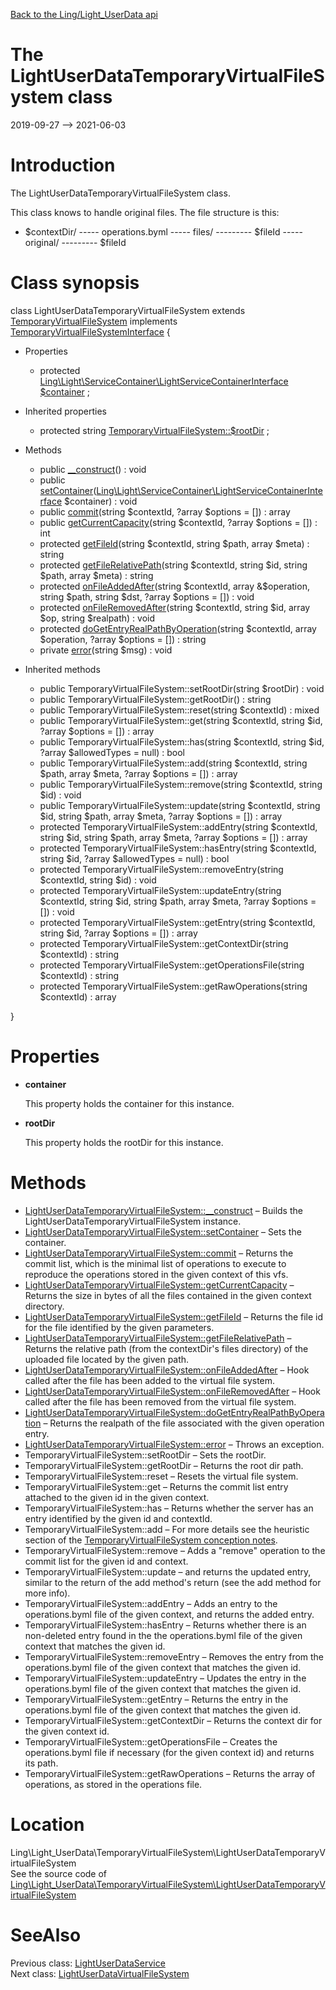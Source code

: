 [Back to the Ling/Light_UserData api](https://github.com/lingtalfi/Light_UserData/blob/master/doc/api/Ling/Light_UserData.md)



The LightUserDataTemporaryVirtualFileSystem class
================
2019-09-27 --> 2021-06-03






Introduction
============

The LightUserDataTemporaryVirtualFileSystem class.

This class knows to handle original files.
The file structure is this:


- $contextDir/
----- operations.byml
----- files/
--------- $fileId
----- original/
--------- $fileId



Class synopsis
==============


class <span class="pl-k">LightUserDataTemporaryVirtualFileSystem</span> extends [TemporaryVirtualFileSystem](https://github.com/lingtalfi/TemporaryVirtualFileSystem/blob/master/doc/api/Ling/TemporaryVirtualFileSystem/TemporaryVirtualFileSystem.md) implements [TemporaryVirtualFileSystemInterface](https://github.com/lingtalfi/TemporaryVirtualFileSystem/blob/master/doc/api/Ling/TemporaryVirtualFileSystem/TemporaryVirtualFileSystemInterface.md) {

- Properties
    - protected [Ling\Light\ServiceContainer\LightServiceContainerInterface](https://github.com/lingtalfi/Light/blob/master/doc/api/Ling/Light/ServiceContainer/LightServiceContainerInterface.md) [$container](#property-container) ;

- Inherited properties
    - protected string [TemporaryVirtualFileSystem::$rootDir](#property-rootDir) ;

- Methods
    - public [__construct](https://github.com/lingtalfi/Light_UserData/blob/master/doc/api/Ling/Light_UserData/TemporaryVirtualFileSystem/LightUserDataTemporaryVirtualFileSystem/__construct.md)() : void
    - public [setContainer](https://github.com/lingtalfi/Light_UserData/blob/master/doc/api/Ling/Light_UserData/TemporaryVirtualFileSystem/LightUserDataTemporaryVirtualFileSystem/setContainer.md)([Ling\Light\ServiceContainer\LightServiceContainerInterface](https://github.com/lingtalfi/Light/blob/master/doc/api/Ling/Light/ServiceContainer/LightServiceContainerInterface.md) $container) : void
    - public [commit](https://github.com/lingtalfi/Light_UserData/blob/master/doc/api/Ling/Light_UserData/TemporaryVirtualFileSystem/LightUserDataTemporaryVirtualFileSystem/commit.md)(string $contextId, ?array $options = []) : array
    - public [getCurrentCapacity](https://github.com/lingtalfi/Light_UserData/blob/master/doc/api/Ling/Light_UserData/TemporaryVirtualFileSystem/LightUserDataTemporaryVirtualFileSystem/getCurrentCapacity.md)(string $contextId, ?array $options = []) : int
    - protected [getFileId](https://github.com/lingtalfi/Light_UserData/blob/master/doc/api/Ling/Light_UserData/TemporaryVirtualFileSystem/LightUserDataTemporaryVirtualFileSystem/getFileId.md)(string $contextId, string $path, array $meta) : string
    - protected [getFileRelativePath](https://github.com/lingtalfi/Light_UserData/blob/master/doc/api/Ling/Light_UserData/TemporaryVirtualFileSystem/LightUserDataTemporaryVirtualFileSystem/getFileRelativePath.md)(string $contextId, string $id, string $path, array $meta) : string
    - protected [onFileAddedAfter](https://github.com/lingtalfi/Light_UserData/blob/master/doc/api/Ling/Light_UserData/TemporaryVirtualFileSystem/LightUserDataTemporaryVirtualFileSystem/onFileAddedAfter.md)(string $contextId, array &$operation, string $path, string $dst, ?array $options = []) : void
    - protected [onFileRemovedAfter](https://github.com/lingtalfi/Light_UserData/blob/master/doc/api/Ling/Light_UserData/TemporaryVirtualFileSystem/LightUserDataTemporaryVirtualFileSystem/onFileRemovedAfter.md)(string $contextId, string $id, array $op, string $realpath) : void
    - protected [doGetEntryRealPathByOperation](https://github.com/lingtalfi/Light_UserData/blob/master/doc/api/Ling/Light_UserData/TemporaryVirtualFileSystem/LightUserDataTemporaryVirtualFileSystem/doGetEntryRealPathByOperation.md)(string $contextId, array $operation, ?array $options = []) : string
    - private [error](https://github.com/lingtalfi/Light_UserData/blob/master/doc/api/Ling/Light_UserData/TemporaryVirtualFileSystem/LightUserDataTemporaryVirtualFileSystem/error.md)(string $msg) : void

- Inherited methods
    - public TemporaryVirtualFileSystem::setRootDir(string $rootDir) : void
    - public TemporaryVirtualFileSystem::getRootDir() : string
    - public TemporaryVirtualFileSystem::reset(string $contextId) : mixed
    - public TemporaryVirtualFileSystem::get(string $contextId, string $id, ?array $options = []) : array
    - public TemporaryVirtualFileSystem::has(string $contextId, string $id, ?array $allowedTypes = null) : bool
    - public TemporaryVirtualFileSystem::add(string $contextId, string $path, array $meta, ?array $options = []) : array
    - public TemporaryVirtualFileSystem::remove(string $contextId, string $id) : void
    - public TemporaryVirtualFileSystem::update(string $contextId, string $id, string $path, array $meta, ?array $options = []) : array
    - protected TemporaryVirtualFileSystem::addEntry(string $contextId, string $id, string $path, array $meta, ?array $options = []) : array
    - protected TemporaryVirtualFileSystem::hasEntry(string $contextId, string $id, ?array $allowedTypes = null) : bool
    - protected TemporaryVirtualFileSystem::removeEntry(string $contextId, string $id) : void
    - protected TemporaryVirtualFileSystem::updateEntry(string $contextId, string $id, string $path, array $meta, ?array $options = []) : void
    - protected TemporaryVirtualFileSystem::getEntry(string $contextId, string $id, ?array $options = []) : array
    - protected TemporaryVirtualFileSystem::getContextDir(string $contextId) : string
    - protected TemporaryVirtualFileSystem::getOperationsFile(string $contextId) : string
    - protected TemporaryVirtualFileSystem::getRawOperations(string $contextId) : array

}




Properties
=============

- <span id="property-container"><b>container</b></span>

    This property holds the container for this instance.
    
    

- <span id="property-rootDir"><b>rootDir</b></span>

    This property holds the rootDir for this instance.
    
    



Methods
==============

- [LightUserDataTemporaryVirtualFileSystem::__construct](https://github.com/lingtalfi/Light_UserData/blob/master/doc/api/Ling/Light_UserData/TemporaryVirtualFileSystem/LightUserDataTemporaryVirtualFileSystem/__construct.md) &ndash; Builds the LightUserDataTemporaryVirtualFileSystem instance.
- [LightUserDataTemporaryVirtualFileSystem::setContainer](https://github.com/lingtalfi/Light_UserData/blob/master/doc/api/Ling/Light_UserData/TemporaryVirtualFileSystem/LightUserDataTemporaryVirtualFileSystem/setContainer.md) &ndash; Sets the container.
- [LightUserDataTemporaryVirtualFileSystem::commit](https://github.com/lingtalfi/Light_UserData/blob/master/doc/api/Ling/Light_UserData/TemporaryVirtualFileSystem/LightUserDataTemporaryVirtualFileSystem/commit.md) &ndash; Returns the commit list, which is the minimal list of operations to execute to reproduce the operations stored in the given context of this vfs.
- [LightUserDataTemporaryVirtualFileSystem::getCurrentCapacity](https://github.com/lingtalfi/Light_UserData/blob/master/doc/api/Ling/Light_UserData/TemporaryVirtualFileSystem/LightUserDataTemporaryVirtualFileSystem/getCurrentCapacity.md) &ndash; Returns the size in bytes of all the files contained in the given context directory.
- [LightUserDataTemporaryVirtualFileSystem::getFileId](https://github.com/lingtalfi/Light_UserData/blob/master/doc/api/Ling/Light_UserData/TemporaryVirtualFileSystem/LightUserDataTemporaryVirtualFileSystem/getFileId.md) &ndash; Returns the file id for the file identified by the given parameters.
- [LightUserDataTemporaryVirtualFileSystem::getFileRelativePath](https://github.com/lingtalfi/Light_UserData/blob/master/doc/api/Ling/Light_UserData/TemporaryVirtualFileSystem/LightUserDataTemporaryVirtualFileSystem/getFileRelativePath.md) &ndash; Returns the relative path (from the contextDir's files directory) of the uploaded file located by the given path.
- [LightUserDataTemporaryVirtualFileSystem::onFileAddedAfter](https://github.com/lingtalfi/Light_UserData/blob/master/doc/api/Ling/Light_UserData/TemporaryVirtualFileSystem/LightUserDataTemporaryVirtualFileSystem/onFileAddedAfter.md) &ndash; Hook called after the file has been added to the virtual file system.
- [LightUserDataTemporaryVirtualFileSystem::onFileRemovedAfter](https://github.com/lingtalfi/Light_UserData/blob/master/doc/api/Ling/Light_UserData/TemporaryVirtualFileSystem/LightUserDataTemporaryVirtualFileSystem/onFileRemovedAfter.md) &ndash; Hook called after the file has been removed from the virtual file system.
- [LightUserDataTemporaryVirtualFileSystem::doGetEntryRealPathByOperation](https://github.com/lingtalfi/Light_UserData/blob/master/doc/api/Ling/Light_UserData/TemporaryVirtualFileSystem/LightUserDataTemporaryVirtualFileSystem/doGetEntryRealPathByOperation.md) &ndash; Returns the realpath of the file associated with the given operation entry.
- [LightUserDataTemporaryVirtualFileSystem::error](https://github.com/lingtalfi/Light_UserData/blob/master/doc/api/Ling/Light_UserData/TemporaryVirtualFileSystem/LightUserDataTemporaryVirtualFileSystem/error.md) &ndash; Throws an exception.
- TemporaryVirtualFileSystem::setRootDir &ndash; Sets the rootDir.
- TemporaryVirtualFileSystem::getRootDir &ndash; Returns the root dir path.
- TemporaryVirtualFileSystem::reset &ndash; Resets the virtual file system.
- TemporaryVirtualFileSystem::get &ndash; Returns the commit list entry attached to the given id in the given context.
- TemporaryVirtualFileSystem::has &ndash; Returns whether the server has an entry identified by the given id and contextId.
- TemporaryVirtualFileSystem::add &ndash; For more details see the heuristic section of the [TemporaryVirtualFileSystem conception notes](https://github.com/lingtalfi/TemporaryVirtualFileSystem/blob/master/doc/pages/conception-notes.md).
- TemporaryVirtualFileSystem::remove &ndash; Adds a "remove" operation to the commit list for the given id and context.
- TemporaryVirtualFileSystem::update &ndash; and returns the updated entry, similar to the return of the add method's return (see the add method for more info).
- TemporaryVirtualFileSystem::addEntry &ndash; Adds an entry to the operations.byml file of the given context, and returns the added entry.
- TemporaryVirtualFileSystem::hasEntry &ndash; Returns whether there is an non-deleted entry found in the the operations.byml file of the given context that matches the given id.
- TemporaryVirtualFileSystem::removeEntry &ndash; Removes the entry from the operations.byml file of the given context that matches the given id.
- TemporaryVirtualFileSystem::updateEntry &ndash; Updates the entry in the operations.byml file of the given context that matches the given id.
- TemporaryVirtualFileSystem::getEntry &ndash; Returns the entry in the operations.byml file of the given context that matches the given id.
- TemporaryVirtualFileSystem::getContextDir &ndash; Returns the context dir for the given context id.
- TemporaryVirtualFileSystem::getOperationsFile &ndash; Creates the operations.byml file if necessary (for the given context id) and returns its path.
- TemporaryVirtualFileSystem::getRawOperations &ndash; Returns the array of operations, as stored in the operations file.





Location
=============
Ling\Light_UserData\TemporaryVirtualFileSystem\LightUserDataTemporaryVirtualFileSystem<br>
See the source code of [Ling\Light_UserData\TemporaryVirtualFileSystem\LightUserDataTemporaryVirtualFileSystem](https://github.com/lingtalfi/Light_UserData/blob/master/TemporaryVirtualFileSystem/LightUserDataTemporaryVirtualFileSystem.php)



SeeAlso
==============
Previous class: [LightUserDataService](https://github.com/lingtalfi/Light_UserData/blob/master/doc/api/Ling/Light_UserData/Service/LightUserDataService.md)<br>Next class: [LightUserDataVirtualFileSystem](https://github.com/lingtalfi/Light_UserData/blob/master/doc/api/Ling/Light_UserData/VirtualFileSystem/LightUserDataVirtualFileSystem.md)<br>
